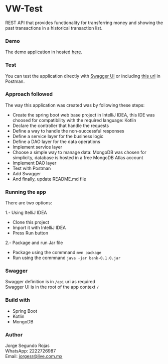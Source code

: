 # VW-Test
REST API that provides functionality for transferring money and
showing the past transactions in a historical transaction list.

### Demo
The demo application in hosted [here](http://45.79.149.154:8080). 

### Test
You can test the application directly with [Swagger UI](http://45.79.149.154:8080) or including [this url]([here](https://www.getpostman.com/collections/bd567c9bc5d69efe4121)) in Postman.

### Approach followed

The way this application was created was by following these steps:

* Create the spring boot web base project in IntelliJ IDEA, this IDE was choosed for compatibility with the required language: Kotlin 
* Declare the controller that handle the requests
* Define a way to handle the non-successful responses
* Define a service layer for the business logic
* Define a DAO layer for the data operations
* Implement service layer
* Choose a simple way to manage data: MongoDB was chosen for simplicity, database is hosted in a free MongoDB Atlas account
* Implement DAO layer
* Test with Postman
* Add Swagger
* And finally, update README.md file
 

### Running the app

There are two options:

1.- Using ItelliJ IDEA
* Clone this project 
* Import it with IntelliJ IDEA
* Press Run button

2.- Package and run Jar file
* Package using the commnand `mvn package` 
* Run using the commnand `java -jar bank-0.1.0.jar`
  

### Swagger
Swagger definition is in `/api` uri as required  
Swagger UI is in the root of the app context `/`

### Build with

* Spring Boot
* Kotlin
* MongoDB

### Author
Jorge Segundo Rojas  
WhatsApp: 2222726987  
Email: jorgesr@live.com.mx    